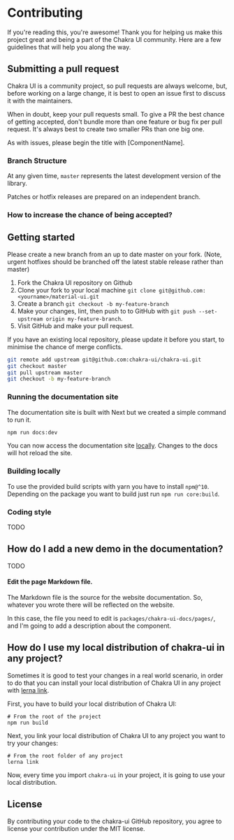 # Contributing

If you're reading this, you're awesome! Thank you for helping us make this project great and being a part of the Chakra UI community. Here are a few guidelines that will help you along the way.

## Submitting a pull request

Chakra UI is a community project, so pull requests are always welcome, but, before working on a large change, it is best to open an issue first to discuss it with the maintainers.

When in doubt, keep your pull requests small. To give a PR the best chance of getting accepted, don't bundle more than one feature or bug fix per pull request. It's always best to create two smaller PRs than one big one.

As with issues, please begin the title with [ComponentName].

### Branch Structure

At any given time, `master` represents the latest development version of the library.

Patches or hotfix releases are prepared on an independent branch.


### How to increase the chance of being accepted?


## Getting started

Please create a new branch from an up to date master on your fork. (Note, urgent hotfixes should be branched off the latest stable release rather than master)

1. Fork the Chakra UI repository on Github
2. Clone your fork to your local machine `git clone git@github.com:<yourname>/material-ui.git`
3. Create a branch `git checkout -b my-feature-branch`
4. Make your changes, lint, then push to to GitHub with `git push --set-upstream origin my-feature-branch`.
5. Visit GitHub and make your pull request.

If you have an existing local repository, please update it before you start, to minimise the chance of merge conflicts.
```sh
git remote add upstream git@github.com:chakra-ui/chakra-ui.git
git checkout master
git pull upstream master
git checkout -b my-feature-branch
```

### Running the documentation site

The documentation site is built with Next but we created a simple command to run it.

```sh
npm run docs:dev
```
You can now access the documentation site [locally](http://localhost:3000).
Changes to the docs will hot reload the site.

### Building locally

To use the provided build scripts with yarn you have to install `npm@^10`.
Depending on the package you want to build just run `npm run core:build`.

### Coding style

TODO

## How do I add a new demo in the documentation?

TODO

#### Edit the page Markdown file.

The Markdown file is the source for the website documentation. So, whatever you wrote there will be reflected on the website.

In this case, the file you need to edit is `packages/chakra-ui-docs/pages/`, and I'm going to add a description about the component.

## How do I use my local distribution of chakra-ui in any project?

Sometimes it is good to test your changes in a real world scenario, in order to do that you can install your local distribution of Chakra UI in any project with [lerna link](https://github.com/lerna/lerna/tree/master/commands/link).

First, you have to build your local distribution of Chakra UI:

```shell
# From the root of the project
npm run build
```

Next, you link your local distribution of Chakra UI to any project you want to try your changes:

```shell
# From the root folder of any project
lerna link
```

Now, every time you import `chakra-ui` in your project, it is going to use your local distribution.


## License

By contributing your code to the chakra-ui GitHub repository, you agree to license your contribution under the MIT license.

